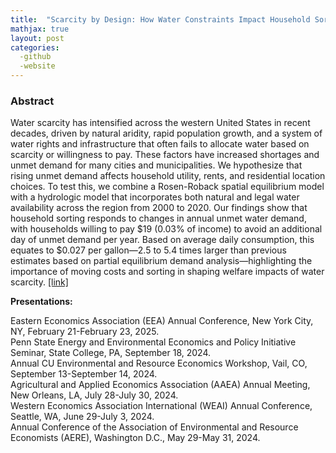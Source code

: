 ```yaml
---
title:  "Scarcity by Design: How Water Constraints Impact Household Sorting and Welfare in the West (Job market paper)"
mathjax: true
layout: post
categories: 
  -github
  -website
---
```


### Abstract
Water scarcity has intensified across the western United States in recent decades, driven by natural aridity, rapid population growth, and a system of water rights and infrastructure that often fails to allocate water based on scarcity or willingness to pay. These factors have increased shortages and unmet demand for many cities and municipalities. We hypothesize that rising unmet demand affects household utility, rents, and residential location choices. To test this, we combine a Rosen-Roback spatial equilibrium model with a hydrologic model that incorporates both natural and legal water availability across the region from 2000 to 2020. Our findings show that household sorting responds to changes in annual unmet water demand, with households willing to pay $19 (0.03% of income) to avoid an additional day of unmet demand per year. Based on average daily consumption, this equates to $0.027 per gallon—2.5 to 5.4 times larger than previous estimates based on partial equilibrium demand analysis—highlighting the importance of moving costs and sorting in shaping welfare impacts of water scarcity. [[link]](https://drive.google.com/file/d/1Z7t3YX6LHQ2t57yn0FwVsrswbv9lLtja/view?usp=sharing)

**Presentations:**   

Eastern Economics Association (EEA) Annual Conference, New York City, NY, February 21-February 23, 2025.   
Penn State Energy and Environmental Economics and Policy Initiative Seminar, State College, PA, September 18, 2024.  
Annual CU Environmental and Resource Economics Workshop, Vail, CO, September 13-September 14, 2024.  
Agricultural and Applied Economics Association (AAEA) Annual Meeting, New Orleans, LA, July 28-July 30, 2024.  
Western Economics Association International (WEAI) Annual Conference, Seattle, WA, June 29-July 3, 2024.  
Annual Conference of the Association of Environmental and Resource Economists (AERE), Washington D.C., May 29-May 31, 2024.  
  
  
